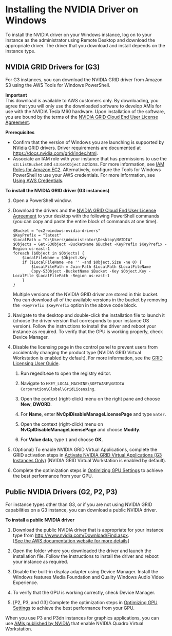# Installing the NVIDIA Driver on Windows<a name="install-nvidia-driver-windows"></a>

To install the NVIDIA driver on your Windows instance, log on to your instance as the administrator using Remote Desktop and download the appropriate driver\. The driver that you download and install depends on the instance type\.

## NVIDIA GRID Drivers for \(G3\)<a name="nvidia-drivers-grid"></a>

For G3 instances, you can download the NVIDIA GRID driver from Amazon S3 using the AWS Tools for Windows PowerShell\.

**Important**  
This download is available to AWS customers only\. By downloading, you agree that you will only use the downloaded software to develop AMIs for use with the NVIDIA Tesla M60 hardware\. Upon installation of the software, you are bound by the terms of the [NVIDIA GRID Cloud End User License Agreement](http://aws-nvidia-license-agreement.s3.amazonaws.com/NvidiaGridAWSUserLicenseAgreement.DOCX)\.

**Prerequisites**
+ Confirm that the version of Windows you are launching is supported by NVidia GRID drivers\. Driver requirements are documented at [https://docs\.nvidia\.com/grid/index\.html]( https://docs.nvidia.com/grid/index.html)\. 
+ Associate an IAM role with your instance that has permissions to use the `s3:ListBucket` and `s3:GetObject` actions\. For more information, see [IAM Roles for Amazon EC2](iam-roles-for-amazon-ec2.md)\. Alternatively, configure the Tools for Windows PowerShell to use your AWS credentials\. For more information, see [Using AWS Credentials](https://docs.aws.amazon.com/powershell/latest/userguide/specifying-your-aws-credentials.html)\.

**To install the NVIDIA GRID driver \(G3 instances\)**

1. Open a PowerShell window\.

1. Download the drivers and the [NVIDIA GRID Cloud End User License Agreement](http://aws-nvidia-license-agreement.s3.amazonaws.com/NvidiaGridAWSUserLicenseAgreement.DOCX) to your desktop with the following PowerShell commands \(you can copy and paste the entire block of commands at one time\)\.

   ```
   $Bucket = "ec2-windows-nvidia-drivers"
   $KeyPrefix = "latest"
   $LocalPath = "C:\Users\Administrator\Desktop\NVIDIA"
   $Objects = Get-S3Object -BucketName $Bucket -KeyPrefix $KeyPrefix -Region us-east-1
   foreach ($Object in $Objects) {
       $LocalFileName = $Object.Key
       if ($LocalFileName -ne '' -and $Object.Size -ne 0) {
           $LocalFilePath = Join-Path $LocalPath $LocalFileName
           Copy-S3Object -BucketName $Bucket -Key $Object.Key -LocalFile $LocalFilePath -Region us-east-1
       }
   }
   ```

   Multiple versions of the NVIDIA GRID driver are stored in this bucket\. You can download all of the available versions in the bucket by removing the `-KeyPrefix $KeyPrefix` option in the above code block\.

1. Navigate to the desktop and double\-click the installation file to launch it \(choose the driver version that corresponds to your instance OS version\)\. Follow the instructions to install the driver and reboot your instance as required\. To verify that the GPU is working properly, check Device Manager\.

1. Disable the licensing page in the control panel to prevent users from accidentally changing the product type \(NVIDIA GRID Virtual Workstation is enabled by default\)\. For more information, see the [GRID Licensing User Guide](http://docs.nvidia.com/grid/4.6/grid-licensing-user-guide/index.html)\.

   1. Run regedit\.exe to open the registry editor\.

   1. Navigate to `HKEY_LOCAL_MACHINE\SOFTWARE\NVIDIA Corporation\Global\GridLicensing`\.

   1. Open the context \(right\-click\) menu on the right pane and choose **New**, **DWORD**\.

   1. For **Name**, enter **NvCplDisableManageLicensePage** and type `Enter`\.

   1. Open the context \(right\-click\) menu on **NvCplDisableManageLicensePage** and choose **Modify**\.

   1. For **Value data**, type `1` and choose **OK**\.

1. \(Optional\) To enable NVIDIA GRID Virtual Applications, complete the GRID activation steps in [Activate NVIDIA GRID Virtual Applications \(G3 Instances Only\)](activate_grid.md) \(NVIDIA GRID Virtual Workstation is enabled by default\)\.

1. Complete the optimization steps in [Optimizing GPU Settings](optimize_gpu.md) to achieve the best performance from your GPU\.

## Public NVIDIA Drivers \(G2, P2, P3\)<a name="nvidia-drivers-public"></a>

For instance types other than G3, or if you are not using NVIDIA GRID capabilities on a G3 instance, you can download a public NVIDIA driver\.

**To install a public NVIDIA driver**

1. Download the public NVIDIA driver that is appropriate for your instance type from [http://www\.nvidia\.com/Download/Find\.aspx](http://www.nvidia.com/Download/Find.aspx)\.    
[\[See the AWS documentation website for more details\]](http://docs.aws.amazon.com/AWSEC2/latest/WindowsGuide/install-nvidia-driver-windows.html)

1. Open the folder where you downloaded the driver and launch the installation file\. Follow the instructions to install the driver and reboot your instance as required\.

1. Disable the built\-in display adapter using Device Manager\. Install the Windows features Media Foundation and Quality Windows Audio Video Experience\.

1. To verify that the GPU is working correctly, check Device Manager\.

1. \[P2, P3, and G3\] Complete the optimization steps in [Optimizing GPU Settings](optimize_gpu.md) to achieve the best performance from your GPU\.

When you use P3 and P3dn instances for graphics applications, you can use [AMIs published by NVIDIA](http://aws.amazon.com/marketplace/search/results?x=0&y=0&searchTerms=Quadro+NVIDIA) that enable NVIDIA Quadro Virtual Workstation\.